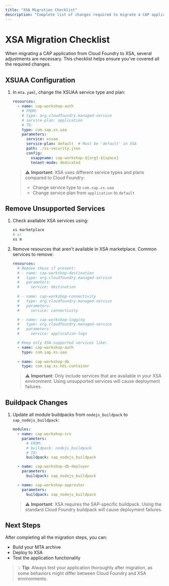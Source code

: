 ```yaml
---
title: "XSA Migration Checklist"
description: "Complete list of changes required to migrate a CAP application to XSA"
---
```


# XSA Migration Checklist

When migrating a CAP application from Cloud Foundry to XSA, several adjustments are necessary. This checklist helps ensure you've covered all the required changes.

## XSUAA Configuration

1. In `mta.yaml`, change the XSUAA service type and plan:
   ```yaml
   resources:
     - name: cap-workshop-auth
       # FROM:
       # type: org.cloudfoundry.managed-service
       # service-plan: application
       # TO:
       type: com.sap.xs.uaa
       parameters:
         service: xsuaa
         service-plan: default  # Must be 'default' in XSA
         path: ./xs-security.json
         config:
           xsappname: cap-workshop-${org}-${space}
           tenant-mode: dedicated
   ```

   > ⚠️ **Important**: XSA uses different service types and plans compared to Cloud Foundry:
   > - Change service type to `com.sap.xs.uaa`
   > - Change service plan from `application` to `default`

## Remove Unsupported Services

1. Check available XSA services using:
   ```bash
   xs marketplace
   # or
   xs m
   ```

2. Remove resources that aren't available in XSA marketplace. Common services to remove:
   ```yaml
   resources:
     # Remove these if present:
     # - name: cap-workshop-destination
     #   type: org.cloudfoundry.managed-service
     #   parameters:
     #     service: destination
     
     # - name: cap-workshop-connectivity
     #   type: org.cloudfoundry.managed-service
     #   parameters:
     #     service: connectivity

     # - name: cap-workshop-logging
     #   type: org.cloudfoundry.managed-service
     #   parameters:
     #     service: application-logs

     # Keep only XSA-supported services like:
     - name: cap-workshop-auth
       type: com.sap.xs.uaa
       
     - name: cap-workshop-db
       type: com.sap.xs.hdi-container
   ```

   > ⚠️ **Important**: Only include services that are available in your XSA environment. Using unsupported services will cause deployment failures.

## Buildpack Changes

1. Update all module buildpacks from `nodejs_buildpack` to `sap_nodejs_buildpack`:
   ```yaml
   modules:
     - name: cap-workshop-srv
       parameters:
         # FROM:
         # buildpack: nodejs_buildpack
         # TO:
         buildpack: sap_nodejs_buildpack

     - name: cap-workshop-db-deployer
       parameters:
         buildpack: sap_nodejs_buildpack

     - name: cap-workshop-approuter
       parameters:
         buildpack: sap_nodejs_buildpack
   ```

   > ⚠️ **Important**: XSA requires the SAP-specific buildpack. Using the standard Cloud Foundry buildpack will cause deployment failures.

## Next Steps

After completing all the migration steps, you can:
- Build your MTA archive
- Deploy to XSA
- Test the application functionality

> 💡 **Tip**: Always test your application thoroughly after migration, as some behaviors might differ between Cloud Foundry and XSA environments. 
